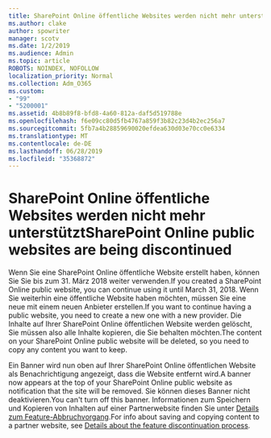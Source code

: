 ```yaml
---
title: SharePoint Online öffentliche Websites werden nicht mehr unterstützt
ms.author: clake
author: spowriter
manager: scotv
ms.date: 1/2/2019
ms.audience: Admin
ms.topic: article
ROBOTS: NOINDEX, NOFOLLOW
localization_priority: Normal
ms.collection: Adm_O365
ms.custom:
- "99"
- "5200001"
ms.assetid: 4b8b89f8-bfd8-4a60-812a-daf5d519788e
ms.openlocfilehash: f6e09cc80d5fb4767a859f3b82c23d4b2ec256a7
ms.sourcegitcommit: 5fb7a4b28859690020efdea630d03e70cc0e6334
ms.translationtype: MT
ms.contentlocale: de-DE
ms.lasthandoff: 06/28/2019
ms.locfileid: "35368872"
---
```

# <a name="sharepoint-online-public-websites-are-being-discontinued"></a><span data-ttu-id="f4669-102">SharePoint Online öffentliche Websites werden nicht mehr unterstützt</span><span class="sxs-lookup"><span data-stu-id="f4669-102">SharePoint Online public websites are being discontinued</span></span>

<span data-ttu-id="f4669-103">Wenn Sie eine SharePoint Online öffentliche Website erstellt haben, können Sie Sie bis zum 31. März 2018 weiter verwenden.</span><span class="sxs-lookup"><span data-stu-id="f4669-103">If you created a SharePoint Online public website, you can continue using it until March 31, 2018.</span></span> <span data-ttu-id="f4669-104">Wenn Sie weiterhin eine öffentliche Website haben möchten, müssen Sie eine neue mit einem neuen Anbieter erstellen.</span><span class="sxs-lookup"><span data-stu-id="f4669-104">If you want to continue having a public website, you need to create a new one with a new provider.</span></span> <span data-ttu-id="f4669-105">Die Inhalte auf Ihrer SharePoint Online öffentlichen Website werden gelöscht, Sie müssen also alle Inhalte kopieren, die Sie behalten möchten.</span><span class="sxs-lookup"><span data-stu-id="f4669-105">The content on your SharePoint Online public website will be deleted, so you need to copy any content you want to keep.</span></span>
  
<span data-ttu-id="f4669-106">Ein Banner wird nun oben auf Ihrer SharePoint Online öffentlichen Website als Benachrichtigung angezeigt, dass die Website entfernt wird.</span><span class="sxs-lookup"><span data-stu-id="f4669-106">A banner now appears at the top of your SharePoint Online public website as notification that the site will be removed.</span></span> <span data-ttu-id="f4669-107">Sie können dieses Banner nicht deaktivieren.</span><span class="sxs-lookup"><span data-stu-id="f4669-107">You can't turn off this banner.</span></span> <span data-ttu-id="f4669-108">Informationen zum Speichern und Kopieren von Inhalten auf einer Partnerwebsite finden Sie unter [Details zum Feature-Abbruchvorgang](https://go.microsoft.com/fwlink/?linkid=866980).</span><span class="sxs-lookup"><span data-stu-id="f4669-108">For info about saving and copying content to a partner website, see [Details about the feature discontinuation process](https://go.microsoft.com/fwlink/?linkid=866980).</span></span>
  